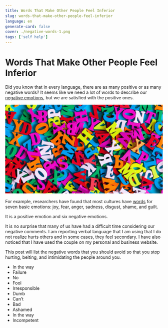 ```yaml
---
title: Words That Make Other People Feel Inferior
slug: words-that-make-other-people-feel-inferior
language: en
generate-card: false
cover: ./negative-words-1.png
tags: ['self help']
---
```


# Words That Make Other People Feel Inferior

Did you know that in every language, there are as many positive or as many negative words? It seems like we need a lot of words to describe our [negative emotions](top-5-practical-self-improvement-tips-2021), but we are satisfied with the positive ones.

![](./negative-words-1.png)


For example, researchers have found that most cultures have [words](https://www.entrepreneur.com/slideshow/307643) for seven basic emotions: joy, fear, anger, sadness, disgust, shame, and guilt.


 

 
It is a positive emotion and six negative emotions.


 
It is no surprise that many of us have had a difficult time considering our negative comments. I am reporting verbal language that I am using that I do not realize hurts others and in some cases, they feel secondary. I have also noticed that I have used the couple on my personal and business website.

This post will list the negative words that you should avoid so that you stop hurting, belting, and intimidating the people around you.

- In the way
- Failure
- No
- Fool
- Irresponsible
- Dumb
- Can’t
- Bad
- Ashamed
- In the way
- Incompetent